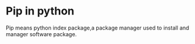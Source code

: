 # Pip in python
Pip means python index package,a package manager used to install and manager software package.
